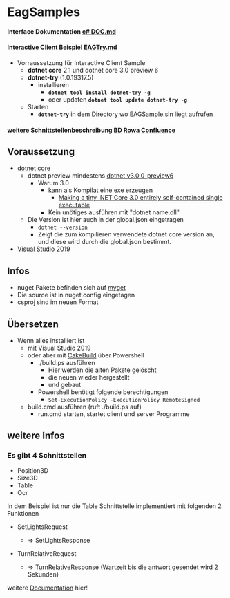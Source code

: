 # EagSamples

#### Interface Dokumentation  [c# DOC.md](./src/EAGTry/DOC.md)
#### Interactive Client Beispiel [EAGTry.md](./src/EAGTry/EAGTRY.md)
* Vorraussetzung für Interactive Client Sample
  * **dotnet core** 2.1 und dotnet core 3.0 preview 6
  * **dotnet-try** (1.0.19317.5) 
    * installieren
      * **```dotnet tool install dotnet-try -g```**
      * oder updaten **```dotnet tool update dotnet-try -g```**
  * Starten 
    * **```dotnet-try```** in dem Directory wo EAGSample.sln liegt aufrufen 
    
#### weitere Schnittstellenbeschreibung [BD Rowa Confluence](https://bdrowa.atlassian.net/wiki/spaces/RP/pages/729907512/Schnittstelle+Eckelmann)

## Voraussetzung

* [dotnet core](http://dot.net)
  * dotnet preview mindestens [dotnet v3.0.0-preview6](https://dotnet.microsoft.com/download/dotnet-core/3.0)
    * Warum 3.0 
      * kann als Kompilat eine exe erzeugen
        * [Making a tiny .NET Core 3.0 entirely self-contained single executable](https://www.hanselman.com/blog/MakingATinyNETCore30EntirelySelfcontainedSingleExecutable.aspx)
      * Kein unötiges ausführen mit "dotnet name.dll"  
  * Die Version ist hier auch in der global.json eingetragen
    * ```dotnet --version``` 
    * Zeigt die zum kompilieren verwendete dotnet core version an, und diese wird durch die global.json bestimmt.
* [Visual Studio 2019](https://visualstudio.microsoft.com/de/vs/)

## Infos

* nuget Pakete befinden sich auf [myget](https://www.myget.org/F/rowa/auth/28de5fa5-9592-451d-a8e9-e769859e2061/api/v3/index.json) 
* Die source ist in nuget.config eingetagen 
* csproj sind im neuen Format

## Übersetzen

* Wenn alles installiert ist
  * mit Visual Studio 2019
  * oder aber mit [CakeBuild](https://cakebuild.net/) über Powershell 
      * ./build.ps ausführen
        * Hier werden die alten Pakete gelöscht
        * die neuen wieder hergestellt
        * und gebaut
      * Powershell benötigt folgende berechtigungen
        * ```Set-ExecutionPolicy -ExecutionPolicy RemoteSigned```
  * build.cmd ausführen (ruft ./build.ps auf)
    * run.cmd starten, startet client und server Programme

## weitere Infos

### Es gibt 4 Schnittstellen

* Position3D
* Size3D
* Table
* Ocr

In dem Beispiel ist nur die Table Schnittstelle implementiert mit folgenden 2 Funktionen

* SetLightsRequest
  * => SetLightsResponse

* TurnRelativeRequest
  * => TurnRelativeResponse (Wartzeit bis die antwort gesendet wird 2 Sekunden)

weitere [Documentation](https://github.com/EifelMono/EAGSample/blob/master/doc.md) hier!
